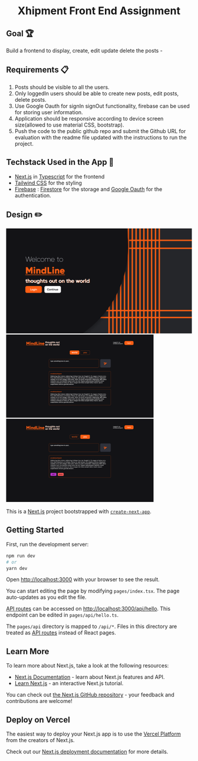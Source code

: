 <h1 align="center"> Xhipment Front End Assignment</h1>

## Goal 🏆

Build a frontend to display, create, edit update delete the posts -

## Requirements 📋

1. Posts should be visible to all the users.
2. Only loggedIn users should be able to create new posts, edit posts, delete posts.
3. Use Google Oauth for signIn signOut functionality, firebase can be used for storing user information.
4. Application should be responsive according to device screen size(allowed to use material CSS, bootstrap).
5. Push the code to the public github repo and submit the Github URL for evaluation with the readme file updated with the instructions to run the project.

## Techstack Used in the App 📖

- [Next.js](https://nextjs.org/docs) in [Typescript](https://nextjs.org/docs/basic-features/typescript) for the frontend
- [Tailwind CSS](https://tailwindcss.com/) for the styling
- [Firebase](https://firebase.google.com/) : [Firestore](https://firebase.google.com/docs/firestore) for the storage and [Google Oauth](https://firebase.google.com/docs/auth) for the authentication.

## Design ✏️

<div >
<img src="./assets/screenshots/Login.png">

</div>
<div class="display: flex">
<img src="./assets/screenshots/Dashboard1.png" width="400px">
<img src="./assets/screenshots/Dashboard2.png" width="400px">

</div>

This is a [Next.js](https://nextjs.org/) project bootstrapped with [`create-next-app`](https://github.com/vercel/next.js/tree/canary/packages/create-next-app).

## Getting Started

First, run the development server:

```bash
npm run dev
# or
yarn dev
```

Open [http://localhost:3000](http://localhost:3000) with your browser to see the result.

You can start editing the page by modifying `pages/index.tsx`. The page auto-updates as you edit the file.

[API routes](https://nextjs.org/docs/api-routes/introduction) can be accessed on [http://localhost:3000/api/hello](http://localhost:3000/api/hello). This endpoint can be edited in `pages/api/hello.ts`.

The `pages/api` directory is mapped to `/api/*`. Files in this directory are treated as [API routes](https://nextjs.org/docs/api-routes/introduction) instead of React pages.

## Learn More

To learn more about Next.js, take a look at the following resources:

- [Next.js Documentation](https://nextjs.org/docs) - learn about Next.js features and API.
- [Learn Next.js](https://nextjs.org/learn) - an interactive Next.js tutorial.

You can check out [the Next.js GitHub repository](https://github.com/vercel/next.js/) - your feedback and contributions are welcome!

## Deploy on Vercel

The easiest way to deploy your Next.js app is to use the [Vercel Platform](https://vercel.com/new?utm_medium=default-template&filter=next.js&utm_source=create-next-app&utm_campaign=create-next-app-readme) from the creators of Next.js.

Check out our [Next.js deployment documentation](https://nextjs.org/docs/deployment) for more details.
